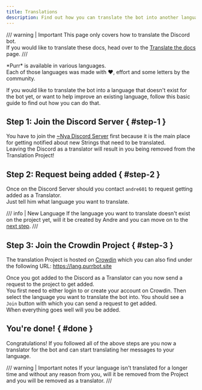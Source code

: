 ```yaml
---
title: Translations
description: Find out how you can translate the bot into another language.
---
```


[discord]: https://purrbot.site/discord
[crowdin]: https://crowdin.com

/// warning | Important
This page only covers how to translate the Discord bot.  
If you would like to translate these docs, head over to the [Translate the docs](translate-docs.md) page.
///

\*Purr* is available in various languages.  
Each of those languages was made with :heart:, effort and some letters by the community.

If you would like to translate the bot into a language that doesn't exist for the bot yet, or want to help improve an existing language, follow this basic guide to find out how you can do that.

## Step 1: Join the Discord Server { #step-1 }
You have to join the [~Nya Discord Server][discord] first because it is the main place for getting notified about new Strings that need to be translated.  
Leaving the Discord as a translator will result in you being removed from the Translation Project!

## Step 2: Request being added { #step-2 }
Once on the Discord Server should you contact `andre601` to request getting added as a Translator.  
Just tell him what language you want to translate.

/// info | New Language
If the language you want to translate doesn't exist on the project yet, will it be created by Andre and you can move on to the [next step](#step-3).
///

## Step 3: Join the Crowdin Project { #step-3 }
The translation Project is hosted on [Crowdin] which you can also find under the following URL: https://lang.purrbot.site

Once you got added to the Discord as a Translator can you now send a request to the project to get added.  
You first need to either login to or create your account on Crowdin. Then select the language you want to translate the bot into. You should see a `Join` button with which you can send a request to get added.  
When everything goes well will you be added.

## You're done! { #done }
Congratulations! If you followed all of the above steps are you now a translator for the bot and can start translating her messages to your language.

/// warning | Important notes
If your language isn't translated for a longer time and without any reason from you, will it be removed from the Project and you will be removed as a translator.
///